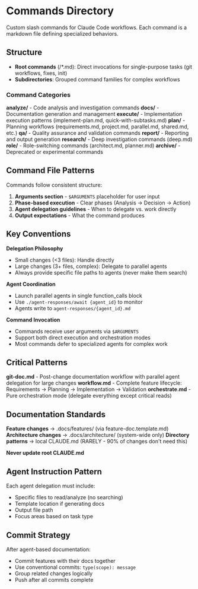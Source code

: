 # Commands Directory

Custom slash commands for Claude Code workflows. Each command is a markdown file defining specialized behaviors.

## Structure

- **Root commands** (/*.md): Direct invocations for single-purpose tasks (git workflows, fixes, init)
- **Subdirectories**: Grouped command families for complex workflows

### Command Categories

**analyze/** - Code analysis and investigation commands
**docs/** - Documentation generation and management
**execute/** - Implementation execution patterns (implement-plan.md, quick-with-subtasks.md)
**plan/** - Planning workflows (requirements.md, project.md, parallel.md, shared.md, etc.)
**qa/** - Quality assurance and validation commands
**report/** - Reporting and output generation
**research/** - Deep investigation commands (deep.md)
**role/** - Role-switching commands (architect.md, planner.md)
**archive/** - Deprecated or experimental commands

## Command File Patterns

Commands follow consistent structure:
1. **Arguments section** - `$ARGUMENTS` placeholder for user input
2. **Phase-based execution** - Clear phases (Analysis → Decision → Action)
3. **Agent delegation guidelines** - When to delegate vs. work directly
4. **Output expectations** - What the command produces

## Key Conventions

**Delegation Philosophy**
- Small changes (<3 files): Handle directly
- Large changes (3+ files, complex): Delegate to parallel agents
- Always provide specific file paths to agents (never make them search)

**Agent Coordination**
- Launch parallel agents in single function_calls block
- Use `./agent-responses/await {agent_id}` to monitor
- Agents write to `agent-responses/{agent_id}.md`

**Command Invocation**
- Commands receive user arguments via `$ARGUMENTS`
- Support both direct execution and orchestration modes
- Most commands defer to specialized agents for complex work

## Critical Patterns

**git-doc.md** - Post-change documentation workflow with parallel agent delegation for large changes
**workflow.md** - Complete feature lifecycle: Requirements → Planning → Implementation → Validation
**orchestrate.md** - Pure orchestration mode (delegate everything except critical reads)

## Documentation Standards

**Feature changes** → .docs/features/ (via feature-doc.template.md)
**Architecture changes** → .docs/architecture/ (system-wide only)
**Directory patterns** → local CLAUDE.md (RARELY - 90% of changes don't need this)

**Never update root CLAUDE.md**

## Agent Instruction Pattern

Each agent delegation must include:
- Specific files to read/analyze (no searching)
- Template location if generating docs
- Output file path
- Focus areas based on task type

## Commit Strategy

After agent-based documentation:
- Commit features with their docs together
- Use conventional commits: `type(scope): message`
- Group related changes logically
- Push after all commits complete
